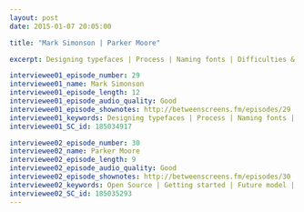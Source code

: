 ```yaml
---
layout: post
date: 2015-01-07 20:05:00

title: "Mark Simonson | Parker Moore"

excerpt: Designing typefaces | Process | Naming fonts | Difficulties & joys || Open Source | Getting started | Future model | Intimidation

interviewee01_episode_number: 29
interviewee01_name: Mark Simonson
interviewee01_episode_length: 12
interviewee01_episode_audio_quality: Good
interviewee01_episode_shownotes: http://betweenscreens.fm/episodes/29
interviewee01_keywords: Designing typefaces | Process | Naming fonts | Difficulties & joys
interviewee01_SC_id: 185034917

interviewee02_episode_number: 30
interviewee02_name: Parker Moore
interviewee02_episode_length: 9
interviewee02_episode_audio_quality: Good
interviewee02_episode_shownotes: http://betweenscreens.fm/episodes/30
interviewee02_keywords: Open Source | Getting started | Future model | Intimidation
interviewee02_SC_id: 185035293
---
```


